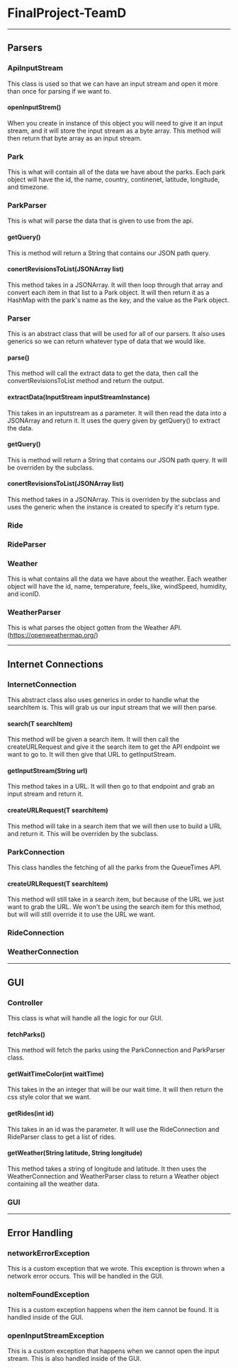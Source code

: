 # FinalProject-TeamD

----------------------------------------------------------------------------

## Parsers

### ApiInputStream
This class is used so that we can have an input stream and open it more than once for parsing if we want to. 

#### openInputStrem()
When you create in instance of this object you will need to give it an input stream, and it will store the input stream as a byte array. This method will then return that byte array as an input stream. 

### Park
This is what will contain all of the data we have about the parks. Each park object will have the id, the name, country, continenet, latitude, longitude, and timezone. 

### ParkParser
This is what will parse the data that is given to use from the api. 

#### getQuery()
This is method will return a String that contains our JSON path query.

#### conertRevisionsToList(JSONArray list)
This method takes in a JSONArray. It will then loop through that array and convert each item in that list to a Park object. It will then return it as a HashMap with the park's name as the key, and the value as the Park object.

### Parser
This is an abstract class that will be used for all of our parsers. It also uses generics so we can return whatever type of data that we would like.

#### parse()
This method will call the extract data to get the data, then call the convertRevisionsToList method and return the output. 

#### extractData(InputStream inputStreamInstance)
This takes in an inputstream as a parameter. It will then read the data into a JSONArray and return it. It uses the query given by getQuery() to extract the data.

#### getQuery()
This is method will return a String that contains our JSON path query. It will be overriden by the subclass. 

#### conertRevisionsToList(JSONArray list)
This method takes in a JSONArray. This is overriden by the subclass and uses the generic when the instance is created to specify it's return type. 


### Ride

### RideParser

### Weather
This is what contains all the data we have about the weather. Each weather object will have the id, name, temperature, feels_like, windSpeed, humidity, and iconID.
### WeatherParser
This is what parses the object gotten from the Weather API. (https://openweathermap.org/)

----------------------------------------------------------------------------

## Internet Connections

### InternetConnection
This abstract class also uses generics in order to handle what the searchItem is. This will grab us our input stream that we will then parse. 

#### search(T searchItem)
This method will be given a search item. It will then call the createURLRequest and give it the search item to get the API endpoint we want to go to. It will then give that URL to getInputStream.

#### getInputStream(String url)
This method takes in a URL. It will then go to that endpoint and grab an input stream and return it.

#### createURLRequest(T searchItem)
This method will take in a search item that we will then use to build a URL and return it. This will be overriden by the subclass. 

### ParkConnection
This class handles the fetching of all the parks from the QueueTimes API. 

#### createURLRequest(T searchItem)
This method will still take in a search item, but because of the URL we just want to grab the URL. We won't be using the search item for this method, but will will still override it to use the URL we want. 

### RideConnection

### WeatherConnection

----------------------------------------------------------------------------

## GUI

### Controller
This class is what will handle all the logic for our GUI. 

#### fetchParks()
This method will fetch the parks using the ParkConnection and ParkParser class. 

#### getWaitTimeColor(int waitTime)
This takes in the an integer that will be our wait time. It will then return the css style color that we want. 

#### getRides(int id)
This takes in an id was the parameter. It will use the RideConnection and RideParser class to get a list of rides. 

#### getWeather(String latitude, String longitude)
This method takes a string of longitude and latitude. It then uses the WeatherConnection and WeatherParser class to return a Weather object containing all the weather data.


### GUI

----------------------------------------------------------------------------

## Error Handling

### networkErrorException
This is a custom exception that we wrote. This exception is thrown when a network error occurs. This will be handled in the GUI.

### noItemFoundException
This is a custom exception happens when the item cannot be found. It is handled inside of the GUI.

### openInputStreamException
This is a custom exception that happens when we cannot open the input stream. This is also handled inside of the GUI. 


